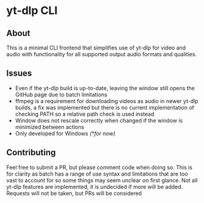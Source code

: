 # yt-dlp CLI

## About
This is a minimal CLI frontend that simplifies use of yt-dlp for video and audio with functionality for all supported output audio formats and qualities.

## Issues
- Even if the yt-dlp build is up-to-date, leaving the window still opens the GitHub page due to batch limitations
- ffmpeg is a requirement for downloading videos as audio in newer yt-dlp builds, a fix was implemented but there is no current implementation of checking PATH so a relative path check is used instead
- Window does not rescale correctly when changed if the window is minimized between actions
- Only developed for Windows _(*for now)_

## Contributing
Feel free to submit a PR, but please comment code when doing so. This is for clarity as batch has a range of use syntax and limitations that are too vast to account for so some things may seem unclear on first glance. Not all yt-dlp features are implemented, it is undecided if more will be added. Requests will not be taken, but PRs will be considered
